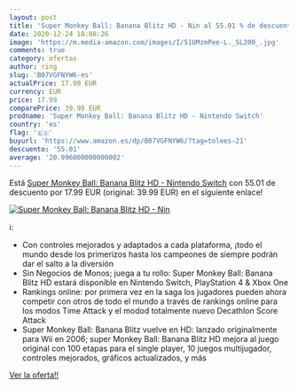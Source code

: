 ```yaml
---
layout: post
title: 'Super Monkey Ball: Banana Blitz HD - Nin al 55.01 % de descuento'
date: 2020-12-24 18:08:26
image: 'https://m.media-amazon.com/images/I/51UMzmPee-L._SL200_.jpg'
comments: true
category: ofertas
author: ring
slug: 'B07VGFNYW6-es'
actualPrice: 17.99 EUR
currency: EUR
price: 17.99
comparePrice: 39.99 EUR
prodname: 'Super Monkey Ball: Banana Blitz HD - Nintendo Switch'
country: 'es'
flag: '🇪🇸'
buyurl: 'https://www.amazon.es/dp/B07VGFNYW6/?tag=tolees-21'
descuento: '55.01'
average: '20.996000000000002'
---
```


Está [Super Monkey Ball: Banana Blitz HD - Nintendo Switch](https://www.amazon.es/dp/B07VGFNYW6/?tag=tolees-21) con 55.01 de descuento por 17.99 EUR (original: 39.99 EUR) en el siguiente enlace!

[![Super Monkey Ball: Banana Blitz HD - Nin](https://m.media-amazon.com/images/I/51UMzmPee-L._SL200_.jpg)](https://www.amazon.es/dp/B07VGFNYW6/?tag=tolees-21)

ℹ️:

- Con controles mejorados y adaptados a cada plataforma, ¡todo el mundo desde los primerizos hasta los campeones de siempre podrán dar el salto a la diversión
- Sin Negocios de Monos; juega a tu rollo: Super Monkey Ball: Banana Blitz HD estará disponible en Nintendo Switch, PlayStation 4 & Xbox One
- Rankings online: por primera vez en la saga los jugadores pueden ahora competir con otros de todo el mundo a través de rankings online para los modos Time Attack y el modod totalmente nuevo Decathlon Score Attack
- Super Monkey Ball: Banana Blitz vuelve en HD: lanzado originalmente para Wii en 2006; super Monkey Ball: Banana Blitz HD mejora al juego original con 100 etapas para el single player, 10 juegos multijugador, controles mejorados, gráficos actualizados, y más

[Ver la oferta!!](https://www.amazon.es/dp/B07VGFNYW6/?tag=tolees-21)
